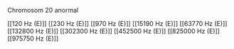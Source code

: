 Chromosom 20 anormal

[[120 Hz (E)]]
[[230 Hz (E)]]
[[970 Hz (E)]]
[[15190 Hz (E)]]
[[63770 Hz (E)]]
[[132800 Hz (E)]]
[[302300 Hz (E)]]
[[452500 Hz (E)]]
[[825000 Hz (E)]]
[[975750 Hz (E)]]